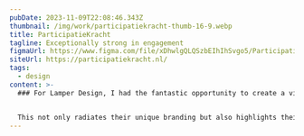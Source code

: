 ```yaml
---
pubDate: 2023-11-09T22:08:46.343Z
thumbnail: /img/work/participatiekracht-thumb-16-9.webp
title: ParticipatieKracht
tagline: Exceptionally strong in engagement
figmaUrl: https://www.figma.com/file/xDhwlgQLQSzbEIhIhSvgo5/ParticipatieKracht?type=design&t=WVt6hIWnWI6r03TA-6
siteUrl: https://participatiekracht.nl/
tags:
  - design
content: >-
  ### For Lamper Design, I had the fantastic opportunity to create a vibrant one-pager for ParticipatieKracht.nl.


  This not only radiates their unique branding but also highlights their inspiring vision on participation in full glory!
---
```


